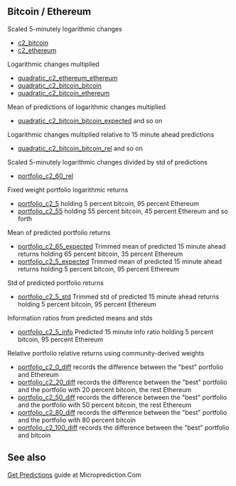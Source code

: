 


## Bitcoin / Ethereum 

Scaled 5-minutely logarithmic changes 
* [c2_bitcoin](https://www.microprediction.org/stream_dashboard.html?stream=c2_bitcoin)
* [c2_ethereum](https://www.microprediction.org/stream_dashboard.html?stream=c2_ethereum)

Logarithmic changes multiplied
* [quadratic_c2_ethereum_ethereum](https://www.microprediction.org/stream_dashboard.html?stream=quadratic_c2_ethereum_ethereum)
* [quadratic_c2_bitcoin_bitcoin](https://www.microprediction.org/stream_dashboard.html?stream=quadratic_c2_bitcoin_bitcoin)
* [quadratic_c2_bitcoin_ethereum](https://www.microprediction.org/stream_dashboard.html?stream=quadratic_c2_bitcoin_ethereum)

Mean of predictions of logarithmic changes multiplied
* [quadratic_c2_bitcoin_bitcoin_expected](https://www.microprediction.org/stream_dashboard.html?stream=quadratic_c2_bitcoin_bitcoin_expected)
and so on


Logarithmic changes multiplied relative to 15 minute ahead predictions
* [quadratic_c2_bitcoin_bitcoin_rel](https://www.microprediction.org/stream_dashboard.html?stream=quadratic_c2_bitcoin_bitcoin_rel)
and so on



Scaled 5-minutely logarithmic changes divided by std of predictions
* [portfolio_c2_60_rel](https://www.microprediction.org/stream_dashboard.html?stream=portfolio_c2_60_rel)

Fixed weight portfolio logarithmic returns
* [portfolio_c2_5](https://www.microprediction.org/stream_dashboard.html?stream=portfolio_c2_5) holding 5 percent bitcoin, 95 percent Ethereum
* [portfolio_c2_55](https://www.microprediction.org/stream_dashboard.html?stream=portfolio_c2_55) holding 55 percent bitcoin, 45 percent Ethereum
and so forth

Mean of predicted portfolio returns
* [portfolio_c2_65_expected](https://www.microprediction.org/stream_dashboard.html?stream=portfolio_c2_65_expected) Trimmed mean of predicted 15 minute ahead returns holding 65 percent bitcoin, 35 percent Ethereum
* [portfolio_c2_5_expected](https://www.microprediction.org/stream_dashboard.html?stream=portfolio_c2_5_expected) Trimmed mean of predicted 15 minute ahead returns holding 5 percent bitcoin, 95 percent Ethereum

Std of predicted portfolio returns
* [portfolio_c2_5_std](https://www.microprediction.org/stream_dashboard.html?stream=portfolio_c2_5_std) Trimmed std of predicted 15 minute ahead returns holding 5 percent bitcoin, 95 percent Ethereum

Information ratios from predicted means and stds
* [portfolio_c2_5_info](https://www.microprediction.org/stream_dashboard.html?stream=portfolio_c2_5_info) Predicted 15 minute info ratio holding 5 percent bitcoin, 95 percent Ethereum


Relative portfolio relative returns using community-derived weights
* [portfolio_c2_0_diff](https://www.microprediction.org/stream_dashboard.html?stream=portfolio_c2_0_diff) 
records the difference between the "best" portfolio and Ethereum
* [portfolio_c2_20_diff](https://www.microprediction.org/stream_dashboard.html?stream=portfolio_c2_20_diff) 
records the difference between the "best" portfolio and the portfolio with 20 percent bitcoin, the rest Ethereum
* [portfolio_c2_50_diff](https://www.microprediction.org/stream_dashboard.html?stream=portfolio_c2_50_diff) 
records the difference between the "best" portfolio and the portfolio with 50 percent bitcoin, the rest Ethereum
* [portfolio_c2_80_diff](https://www.microprediction.org/stream_dashboard.html?stream=portfolio_c2_80_diff) 
records the difference between the "best" portfolio and the portfolio with 80 percent bitcoin
* [portfolio_c2_100_diff](https://www.microprediction.org/stream_dashboard.html?stream=portfolio_c2_100_diff) 
records the difference between the "best" portfolio and bitcoin




## See also 

[Get Predictions](https://www.microprediction.com/get-predictions) guide at Microprediction.Com

 
